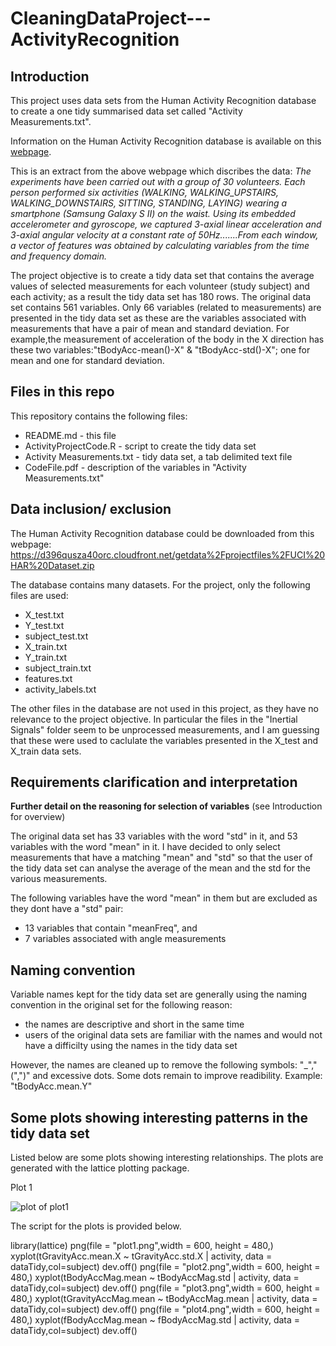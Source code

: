CleaningDataProject---ActivityRecognition
=========================================

## Introduction 

This project uses data sets from the Human Activity Recognition database to create a one tidy summarised data set called "Activity Measurements.txt". 

Information on the Human Activity Recognition database is available on this <a href= "http://archive.ics.uci.edu/ml/datasets/Human+Activity+Recognition+Using+Smartphones"> webpage</a>.
 

This is an extract from the above webpage which discribes the data: *The experiments have been carried out with a group of 30 volunteers. Each person performed six activities (WALKING, WALKING_UPSTAIRS, WALKING_DOWNSTAIRS, SITTING, STANDING, LAYING) wearing a smartphone (Samsung Galaxy S II) on the waist. Using its embedded accelerometer and gyroscope, we captured 3-axial linear acceleration and 3-axial angular velocity at a constant rate of 50Hz.......From each window, a vector of features was obtained by calculating variables from the time and frequency domain.* 

The project objective is to create a tidy data set that contains the average values of selected measurements for each volunteer (study subject) and each activity; as a result the tidy data set has 180 rows. The original data set contains 561 variables. Only 66 variables (related to measurements) are presented in the tidy data set as these are the variables associated with measurements that have a pair of mean and standard deviation. For example,the measurement of acceleration of the body in the X direction has these two variables:"tBodyAcc-mean()-X" & "tBodyAcc-std()-X"; one for mean and one for standard deviation. 


## Files in this repo

This repository contains the following files:
* README.md - this file 
* ActivityProjectCode.R - script to create the tidy data set
* Activity Measurements.txt - tidy data set, a tab delimited text file
* CodeFile.pdf - description of the variables in "Activity Measurements.txt"


## Data inclusion/ exclusion 

The Human Activity Recognition database could be downloaded from this webpage: 
https://d396qusza40orc.cloudfront.net/getdata%2Fprojectfiles%2FUCI%20HAR%20Dataset.zip 

The database contains many datasets. For the project, only the following files are used:   

* X_test.txt 
* Y_test.txt
* subject_test.txt 
* X_train.txt
* Y_train.txt
* subject_train.txt
* features.txt
* activity_labels.txt

The other files in the database are not used in this project, as they have no relevance to the project objective. In particular the files in the "Inertial Signals" folder seem to be unprocessed measurements, and I am guessing that these were used to caclulate the variables presented in the X_test and X_train data sets. 


## Requirements clarification and interpretation

**Further detail on the reasoning for selection of variables**
(see Introduction for overview)

The original data set has 33 variables with the word "std" in it, and 53 variables with the word "mean" in it. I have decided to only select measurements that have a matching "mean" and "std" so that the user of the tidy data set can analyse 
the average of the mean and the std for the various measurements. 

The following variables have the word "mean" in them but are excluded as they dont have a "std" pair: 

* 13 variables that contain "meanFreq", and 
* 7 variables associated with angle measurements

## Naming convention 

Variable names kept for the tidy data set are generally using the naming convention in the original set for the following reason: 
* the names are descriptive and short in the same time
* users of the original data sets are familiar with the names and would not have a difficilty using the names in the tidy data set

However, the names are cleaned up to remove the following symbols: "_","(",")" and excessive dots. Some dots remain to improve readibility. Example: "tBodyAcc.mean.Y"


## Some plots showing interesting patterns in the tidy data set

Listed below are some plots showing interesting relationships. The plots are generated with the lattice plotting package. 

Plot 1

![plot of plot1](figure/plot1.png) 



The script for the plots is provided below. 

library(lattice)
png(file = "plot1.png",width = 600, height = 480,)
xyplot(tGravityAcc.mean.X ~ tGravityAcc.std.X | activity, data = dataTidy,col=subject)
dev.off()
png(file = "plot2.png",width = 600, height = 480,)
xyplot(tBodyAccMag.mean ~ tBodyAccMag.std | activity, data = dataTidy,col=subject)
dev.off()
png(file = "plot3.png",width = 600, height = 480,)
xyplot(tGravityAccMag.mean ~ tBodyAccMag.mean | activity, data = dataTidy,col=subject)
dev.off()
png(file = "plot4.png",width = 600, height = 480,)
xyplot(fBodyAccMag.mean ~ fBodyAccMag.std | activity, data = dataTidy,col=subject)
dev.off()

